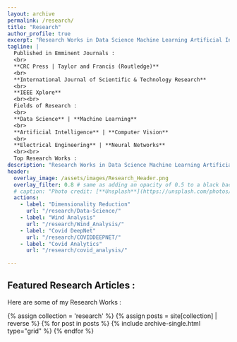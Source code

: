 ```yaml
---
layout: archive
permalink: /research/
title: "Research"
author_profile: true
excerpt: "Research Works in Data Science Machine Learning Artificial Intelligence"
tagline: |
  Published in Emminent Journals :
  <br>
  **CRC Press | Taylor and Francis (Routledge)**
  <br>
  **International Journal of Scientific & Technology Research**
  <br>
  **IEEE Xplore**
  <br><br>
  Fields of Research :
  <br>
  **Data Science** | **Machine Learning** 
  <br>
  **Artificial Intelligence** | **Computer Vision** 
  <br>
  **Electrical Engineering** | **Neural Networks** 
  <br><br>
  Top Research Works : 
description: "Research Works in Data Science Machine Learning Artificial Intelligence"
header:
  overlay_image: /assets/images/Research_Header.png
  overlay_filter: 0.8 # same as adding an opacity of 0.5 to a black background
  # caption: "Photo credit: [**Unsplash**](https://unsplash.com/photos/JWiMShWiF14)"
  actions:
    - label: "Dimensionality Reduction"
      url: "/research/Data-Science/"
    - label: "Wind Analysis"
      url: "/research/Wind_Analysis/"
    - label: "Covid DeepNet"
      url: "/research/COVIDDEEPNET/"
    - label: "Covid Analytics"
      url: "/research/covid_analysis/"

---
```

<!--Welcome to my research page!-->
## Featured Research Articles :
Here are some of my Research Works :
<div class="grid__wrapper">
  {% assign collection = 'research' %}
  {% assign posts = site[collection] | reverse %}
  {% for post in posts %}
    {% include archive-single.html type="grid" %}
  {% endfor %}
</div>
